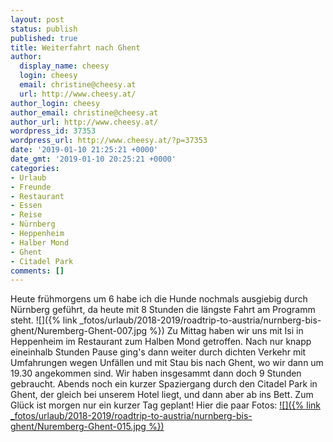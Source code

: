 ```yaml
---
layout: post
status: publish
published: true
title: Weiterfahrt nach Ghent
author:
  display_name: cheesy
  login: cheesy
  email: christine@cheesy.at
  url: http://www.cheesy.at/
author_login: cheesy
author_email: christine@cheesy.at
author_url: http://www.cheesy.at/
wordpress_id: 37353
wordpress_url: http://www.cheesy.at/?p=37353
date: '2019-01-10 21:25:21 +0000'
date_gmt: '2019-01-10 20:25:21 +0000'
categories:
- Urlaub
- Freunde
- Restaurant
- Essen
- Reise
- Nürnberg
- Heppenheim
- Halber Mond
- Ghent
- Citadel Park
comments: []
---
```

Heute frühmorgens um 6 habe ich die Hunde nochmals ausgiebig durch Nürnberg geführt, da heute mit 8 Stunden die längste Fahrt am Programm steht.
![]({% link _fotos/urlaub/2018-2019/roadtrip-to-austria/nurnberg-bis-ghent/Nuremberg-Ghent-007.jpg %})
Zu Mittag haben wir uns mit Isi in Heppenheim im Restaurant zum Halben Mond getroffen. Nach nur knapp eineinhalb Stunden Pause ging's dann weiter durch dichten Verkehr mit Umfahrungen wegen Unfällen und mit Stau bis nach Ghent, wo wir dann um 19.30 angekommen sind. Wir haben insgesammt dann doch 9 Stunden gebraucht.
Abends noch ein kurzer Spaziergang durch den Citadel Park in Ghent, der gleich bei unserem Hotel liegt, und dann aber ab ins Bett. Zum Glück ist morgen nur ein kurzer Tag geplant!
Hier die paar Fotos:
[![]({% link _fotos/urlaub/2018-2019/roadtrip-to-austria/nurnberg-bis-ghent/Nuremberg-Ghent-015.jpg %})](http://www.cheesy.at/fotos/urlaub/roadtrip-to-austria/nurnberg-bis-ghent/)
